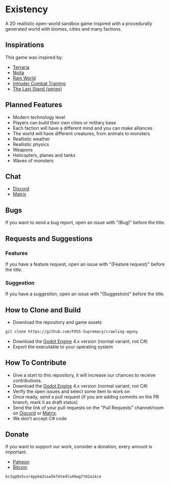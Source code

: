 # Existency

A 2D reallistic open-world sandbox game inspired with a procedurally generated world with biomes, cities and many factions.

## Inspirations

This game was inspired by:

- [Terraria](https://store.steampowered.com/app/105600/Terraria/)
- [Noita](https://store.steampowered.com/app/881100/Noita/)
- [Rain World](https://store.steampowered.com/app/312520/Rain_World/)
- [Intruder Combat Training](https://www.youtube.com/watch?v=7r8vjmeqRlU&pp=ygUgaW50cnVkZXIgY29tYmF0IHRyYWluaW5nIHRyYWlsZXI%3D)
- [The Last Stand (series)](https://www.youtube.com/watch?v=T7j7jU5qZGw&pp=ygUYdGhlIGxhc3Qgc3RhbmQgMiB0cmFpbGVy)

## Planned Features

- Modern technology level
- Players can build their own cities or military base
- Each faction will have a different mind and you can make alliances
- The world will have different creatures, from animals to monsters
- Reallistic weather
- Reallistic physics
- Weapons
- Helicopters, planes and tanks
- Waves of monsters

## Chat

- [Discord](https://discord.gg/d9ca4U64H4)
- [Matrix](https://matrix.to/#/#foss-supremacy:matrix.org)

## Bugs

If you want to send a bug report, open an issue with "(Bug)" before the title.

## Requests and Suggestions

### Features

If you have a feature request, open an issue with "(Feature request)" before the title.

### Suggestion

If you have a suggestion, open an issue with "(Suggestion)" before the title.

## How to Clone and Build

- Download the repository and game assets

```sh
git clone https://github.com/FOSS-Supremacy/crawling-agony
```

- Download the [Godot Engine](https://godotengine.org/) 4.x version (normal variant, not C#)
- Export the executable to your operating system

## How To Contribute

- Give a start to this repository, it will increase our chances to receive contributions.
- Download the [Godot Engine](https://godotengine.org/) 4.x version (normal variant, not C#)
- Verify the open issues and select some item to work on
- Once ready, send a pull request (if you are adding commits on the PR branch, mark it as draft status)
- Send the link of your pull requests on the "Pull Requests" channel/room on [Discord](https://discord.gg/tk6Vnxv9Qt) or [Matrix](https://matrix.to/#/!vIwqjDewTZpciZqhEp:matrix.org?via=matrix.org).
- We don't accept C# code

## Donate

If you want to support our work, consider a donation, every amount is important.

- [Patreon](https://www.patreon.com/foss_supremacy)
- [Bitcoin](https://bitcoin.org)

```
bc1qg9x5vzr4ppkm2ssw5k7ete4lu49wg7t02azkce
```
